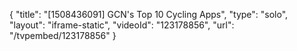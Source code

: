 {
    "title": "[1508436091] GCN's Top 10 Cycling Apps",
    "type": "solo",
    "layout": "iframe-static",
    "videoId": "123178856",
    "url": "\/tvpembed\/123178856"
}